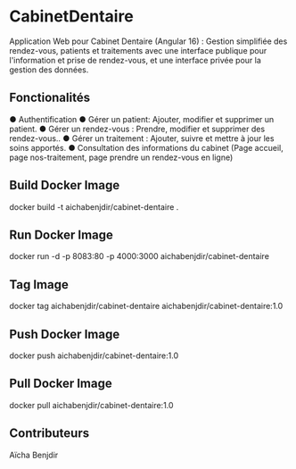 # CabinetDentaire

Application Web pour Cabinet Dentaire (Angular 16) : Gestion simplifiée des rendez-vous, patients et traitements avec une interface publique pour l'information et prise de rendez-vous, et une interface privée pour la gestion des données. 


[<!-- Uploading "Cabinet dentaire.png"... -->](https://github.com/AichaBenjdir/Cabinet-Dentaire/blob/86cfd6f075074429ba3b5784b4c501c5460c02f3/Cabinet%20dentaire.png)






## Fonctionalités

● Authentification 
● Gérer un patient: Ajouter, modifier et supprimer un patient.
● Gérer un rendez-vous : Prendre, modifier et supprimer des rendez-vous..
● Gérer un traitement : Ajouter, suivre et mettre à jour les soins apportés.
● Consultation des informations du cabinet (Page accueil, page nos-traitement, page prendre un rendez-vous en ligne) 


## Build Docker Image

docker build -t aichabenjdir/cabinet-dentaire .

## Run Docker Image

docker run -d -p 8083:80 -p 4000:3000 aichabenjdir/cabinet-dentaire

## Tag Image

docker tag aichabenjdir/cabinet-dentaire aichabenjdir/cabinet-dentaire:1.0

## Push Docker Image

docker push aichabenjdir/cabinet-dentaire:1.0

## Pull Docker Image

docker pull aichabenjdir/cabinet-dentaire:1.0
## Contributeurs
  Aïcha Benjdir 

